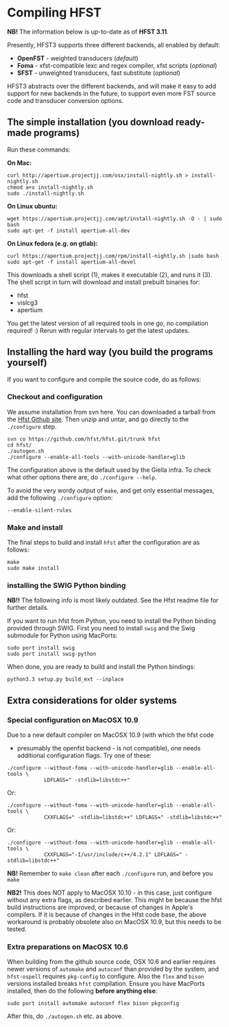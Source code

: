 # Compiling HFST

**NB!** The information below is up-to-date as of **HFST 3.11**.

Presently, HFST3 supports three different backends, all enabled by default:

- **OpenFST** - weighted transducers (_default_)
- **Foma** - xfst-compatible lexc and regex compiler, xfst
  scripts (_optional_)
- **SFST** - unweighted transducers, fast substitute (_optional_)

HFST3 abstracts over the different backends, and will make it easy to add
support for new backends in the future, to support even more FST source code and
transducer conversion options.

## The simple installation (you download ready-made programs)

Run these commands:

**On Mac:**

```
curl http://apertium.projectjj.com/osx/install-nightly.sh > install-nightly.sh
chmod a+x install-nightly.sh
sudo ./install-nightly.sh
```

**On Linux ubuntu:**

```
wget https://apertium.projectjj.com/apt/install-nightly.sh -O - | sudo bash
sudo apt-get -f install apertium-all-dev
```

**On Linux fedora (e.g. on gtlab):**

```
curl https://apertium.projectjj.com/rpm/install-nightly.sh |sudo bash
sudo apt-get -f install apertium-all-devel
```

This downloads a shell script (1), makes it executable (2), and runs it (3). The shell script in turn will download and install prebuilt binaries for:

- hfst
- vislcg3
- apertium

You get the latest version of all required tools in one go, no compilation required! :)
Rerun with regular intervals to get the latest updates.

## Installing the hard way (you build the programs yourself)

If you want to configure and compile the source code, do as follows:

### Checkout and configuration

We assume installation from svn here. You can downloaded a tarball from the
[Hfst Github site](https://github.com/hfst). Then
unzip and untar, and go directly to the `./configure` step.

```
svn co https://github.com/hfst/hfst.git/trunk hfst
cd hfst/
./autogen.sh
./configure --enable-all-tools --with-unicode-handler=glib
```

The configuration above is the default used by the Giella infra. To check what
other options there are, do `./configure --help`.

To avoid the very wordy output of `make`, and get only essential messages,
add the following `./configure` option:

```
--enable-silent-rules
```

### Make and install

The final steps to build and install `hfst` after the configuration are as
follows:

```
make
sudo make install
```

### installing the SWIG Python binding

**NB!!** The following info is most likely outdated. See the Hfst readme file
for further details.

If you want to run hfst from Python, you need to install the Python binding
provided through SWIG. First you need to install `swig` and the Swig submodule
for Python using MacPorts:

```
sudo port install swig
sudo port install swig-python
```

When done, you are ready to build and install the Python bindings:

```
python3.3 setup.py build_ext --inplace
```

## Extra considerations for older systems

### Special configuration on MacOSX 10.9

Due to a new default compiler on MacOSX 10.9 (with which the hfst code

- presumably the openfst backend - is not compatible), one needs additional
  configuration flags. Try one of these:

```
./configure --without-foma --with-unicode-handler=glib --enable-all-tools \
            LDFLAGS=" -stdlib=libstdc++"
```

Or:

```
./configure --without-foma --with-unicode-handler=glib --enable-all-tools \
            CXXFLAGS=" -stdlib=libstdc++" LDFLAGS=" -stdlib=libstdc++"
```

Or:

```
./configure --without-foma --with-unicode-handler=glib --enable-all-tools \
            CXXFLAGS="-I/usr/include/c++/4.2.1" LDFLAGS=" -stdlib=libstdc++"
```

**NB!** Remember to `make clean` after each `./configure` run, and before
you `make`

**NB2!** This does NOT apply to MacOSX 10.10 - in this case, just configure
without any extra flags, as described earlier. This might be because the hfst
build instructions are improved, or because of changes in Apple's compilers. If
it is because of changes in the Hfst code base, the above workaround is probably
obsolete also on MacOSX 10.9, but this needs to be tested.

### Extra preparations on MacOSX 10.6

When building from the github source code,
OSX 10.6 and earlier requires newer versions of `automake` and `autoconf`
than provided by the system, and `hfst-ospell` requires `pkg-config` to
configure. Also the `flex` and `bison` versions installed breaks `hfst`
compilation. Ensure you have MacPorts installed, then do the following
**before anything else**:

```
sudo port install automake autoconf flex bison pkgconfig
```

After this, do `./autogen.sh` etc. as above.
